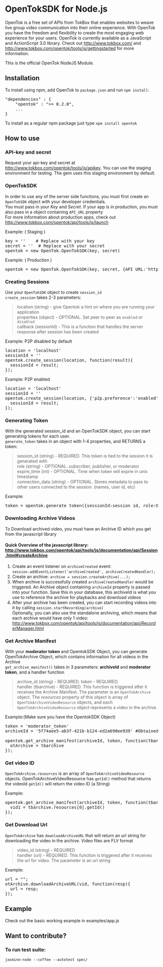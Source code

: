 # OpenTokSDK for Node.js

OpenTok is a free set of APIs from TokBox that enables websites to weave live group video communication into their online experience. With OpenTok you have the freedom and flexibility to create the most engaging web experience for your users. OpenTok is currently available as a JavaScript and ActionScript 3.0 library. Check out <http://www.tokbox.com/> and <http://www.tokbox.com/opentok/tools/js/gettingstarted> for more information.

This is the official OpenTok NodeJS Module.

## Installation

To install using npm, add OpenTok to `package.json` and run `npm install`:
<pre>
"dependencies" : {  
    "opentok" : ">= 0.2.0",  
    ...
} 
</pre>

To install as a regular npm package just type `npm install opentok`

## How to use

### API-key and secret

Request your api-key and secret at <http://www.tokbox.com/opentok/tools/js/apikey>. You can use the staging environment for testing. The gem uses this staging environment by default.

### OpenTokSDK

In order to use any of the server side functions, you must first create an `OpenTokSDK` object with your developer credentials.  
You must pass in your *Key* and *Secret*. If your app is in production, you must also pass in a object containing `API_URL` property  
For more information about production apps, check out <http://www.tokbox.com/opentok/api/tools/js/launch>

Example: ( Staging )
<pre>
key = ''    # Replace with your key  
secret = ''  # Replace with your secret  
opentok = new OpenTok.OpenTokSDK(key, secret)  
</pre>

Example: ( Production )
<pre>
opentok = new OpenTok.OpenTokSDK(key, secret, {API_URL:'https://api.opentok.com/hl'})  
</pre>

### Creating Sessions
Use your `OpenTokSDK` object to create `session_id`  
`create_session` takes 2-3 parameters:  
> location (string) -  give Opentok a hint on where you are running your application  
> properties (object) - OPTIONAL. Set peer to peer as `enabled` or `disabled`  
> callback (sessionId) - This is a function that handles the server response after session has been created  

Example: P2P disabled by default
<pre>
location = 'localhost'
sessionId = ''
opentok.create_session(location, function(result){
  sessionId = result;
});
</pre>

Example: P2P enabled
<pre>
location = 'localhost'
sessionId = ''
opentok.create_session(location, {'p2p.preference':'enabled'}, function(result){
  sessionId = result;
});
</pre>

### Generating Token
With the generated session_id and an OpenTokSDK object, you can start generating tokens for each user.  
`generate_token` takes in an object with 1-4 properties, and RETURNS a token:  
> session_id (string) - REQUIRED. This token is tied to the session it is generated with  
> role (string) - OPTIONAL. subscriber, publisher, or moderator  
> expire_time (int) - OPTIONAL. Time when token will expire in unix timestamp  
> connection_data (string) - OPTIONAL. Stores metadata to pass to other users connected to the session. (names, user id, etc)  

Example:
<pre>
token = opentok.generate_token({sessionId:session_id, role:OpenTok.RoleConstants.PUBLISHER, connection_data:"hello"})
</pre>

### Downloading Archive Videos
To Download archived video, you must have an Archive ID which you get from the javascript library

#### Quick Overview of the javascript library: <http://www.tokbox.com/opentok/api/tools/js/documentation/api/Session.html#createArchive>
1. Create an event listener on `archiveCreated` event: `session.addEventListener('archiveCreated', archiveCreatedHandler);`  
2. Create an archive: `archive = session.createArchive(...);`  
3. When archive is successfully created `archiveCreatedHandler` would be triggered. An Archive object containing `archiveId` property is passed into your function. Save this in your database, this archiveId is what you use to reference the archive for playbacks and download videos  
4. After your archive has been created, you can start recording videos into it by calling `session.startRecording(archive)`  
 Optionally, you can also use the standalone archiving, which means that each archive would have only 1 video: <http://www.tokbox.com/opentok/api/tools/js/documentation/api/RecorderManager.html>

### Get Archive Manifest
With your **moderator token** and OpentokSDK Object, you can generate OpenTokArchive Object, which contains information for all videos in the Archive  
`get_archive_manifest()` takes in 3 parameters: **archiveId** and **moderator token**, and a handler function
> archive_id (string) - REQUIRED. 
> token - REQUIRED.  
> handler (tbarchive) - REQUIRED. This function is triggered after it receives the Archive Manifest. The parameter is an `OpenTokArchive` object. The *resources* property of this object is array of `OpenTokArchiveVideoResource` objects, and each `OpenTokArchiveVideoResource` object represents a video in the archive.

Example:(Make sure you have the OpentokSDK Object)
<pre>
token = 'moderator_token'
archiveId = '5f74aee5-ab3f-421b-b124-ed2a698ee939' #Obtained from Javascript Library

opentok.get_archive_manifest(archiveId, token, function(tbarchive){
  otArchive = tbarchive
});
</pre>

### Get video ID
`OpenTokArchive.resources` is an array of `OpenTokArchiveVideoResource` objects. OpenTokArchiveVideoResource has `getId()` method that returns the videoId
`getId()` will return the video ID (a String)

Example:
<pre>
opentok.get_archive_manifest(archiveId, token, function(tbarchive){
  vid1 = tbarchive.resources[0].getId()
});
</pre>

### Get Download Url
`OpenTokArchive` has `downloadArchiveURL` that will return an url string for downloading the video in the archive. Video files are FLV format  
> video_id (string) - REQUIRED  
> handler (url) - REQUIRED. This function is triggered after it receives the url for video. The parameter is an url string  

Example:
<pre>
url = "";
otArchive.downloadArchiveURL(vid, function(resp){
  url = resp;
});
</pre>


## Example

  Check out the basic working example in examples/app.js


## Want to contribute?
### To run test suite:
    jasmine-node --coffee --autotest spec/


